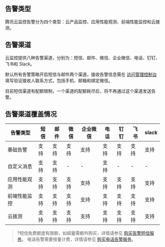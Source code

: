 ## 告警类型

腾讯云监控告警分为四个类型：云产品监控、应用性能观测、前端性能监控和云拨测。

## 告警渠道

云监控提供八种告警渠道，分别为：短信、邮件、微信、企业微信、电话、钉钉、飞书和 Slack。

默认所有告警策略开启短信与邮件两个渠道，接收告警信息需在 [访问管理控制台](https://console.cloud.tencent.com/cam) 填写验证接收人联系方式，包括手机、邮箱和绑定微信。

目前短信渠道有配额限制，一个渠道的配额耗尽后，将不再通过这个渠道发送告警。

## 告警渠道覆盖情况

| 告警类型    | 短信   | 邮件   |  微信   |企业微信|电话  |钉钉|飞书|slack|
| ------- | ---- | ---- |  ---- |---- |---- |---- |---- |---- |
| 基础告警    | 支持   | 支持   |  支持   |支持|支持 |支持 |支持 |支持 |
| 自定义消息   | 支持   | 支持   |  -    |-|支持 |-|-|-|
|应用性能观测|支持   | 支持   |支持    |支持|支持 |支持 |支持 |支持 |
| 前端性能监控 | 支持   | 支持   |支持    |支持|支持 |支持 |支持 |支持 |
| 云拨测 | 支持   | 支持   |支持    |支持|支持 |支持 |支持 |支持 |

>?短信免费额度有限额，如超量需额外购买，详情请参见 [购买告警短信服务](https://cloud.tencent.com/document/product/248/50131)。
电话告警需要按量计费，详情请参见 [购买电话告警服务](https://cloud.tencent.com/document/product/248/53399)。

